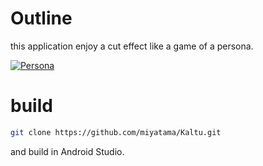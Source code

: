 # Outline

this application enjoy a cut effect like a game of a persona.


[![Persona](https://img.youtube.com/vi/rqmAPKnKaMM/0.jpg)](https://youtu.be/rqmAPKnKaMM)


# build

``` bash
git clone https://github.com/miyatama/Kaltu.git
```

and build in Android Studio.


